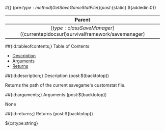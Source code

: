 #{} (pre:${type:method}) GetSaveGameStatFile() (post:${static} ${addedin:0})

| Parent |
| :---: |
| [${type:class} SaveManager](${currentapidocsurl}survivalframework/savemanager) |

##{id:tableofcontents;} Table of Contents

- [Description](#description)
- [Arguments](#arguments)
- [Returns](#returns)

##{id:description;} Description (post:${backtotop})

Returns the path of the current savegame's customstat file.

##{id:arguments;} Arguments (post:${backtotop})

None

##{id:returns;} Returns (post:${backtotop})

${cstype:string}